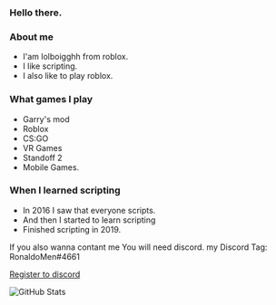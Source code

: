 ### Hello there.

<!--
**lolboigghh/lolboigghh** is a ✨ _special_ ✨ repository because its `README.md` (this file) appears on your GitHub profile.

Here are some ideas to get you started:

- 🔭 I’m currently working on ...
- 🌱 I’m currently learning ...
- 👯 I’m looking to collaborate on ...
- 🤔 I’m looking for help with ...
- 💬 Ask me about ...
- 📫 How to reach me: ...
- 😄 Pronouns: ...
- ⚡ Fun fact: ...
-->

### About me
- I'am lolboigghh from roblox.
- I like scripting.
- I also like to play roblox.


### What games I play
- Garry's mod
- Roblox
- CS:GO
- VR Games
- Standoff 2
- Mobile Games.

### When I learned scripting
- In 2016 I saw that everyone scripts.
- And then I started to learn scripting
- Finished scripting in 2019.

If you also wanna contant me You will need discord.
my Discord Tag: RonaldoMen#4661

[Register to discord](https://discord.com)

![GitHub Stats](https://github-readme-stats.vercel.app/api?username=lolboigghh&theme=radical)
